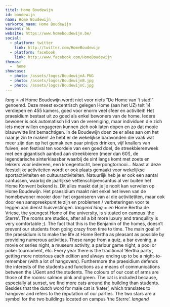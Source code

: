 ```yaml
---
titel: Home Boudewijn
id: boudewijn
naam: Home Boudewijn
verkorte_naam: Home Boudewijn
konvent: hk
website: https://www.homeboudewijn.be/
social:
  - platform: twitter
    link: http://twitter.com/HomeBoudewijn
  - platform: facebook
    link: http://www.facebook.com/HomeBoudewijn
themas:
  -  home
showcase:
  - photo: /assets/logos/BoudewijnA.PNG
  - photo: /assets/logos/BoudewijnB.jpg
  - photo: /assets/logos/BoudewijnC.jpg
---
```


$lang=nl$ 
Home Boudewijn wordt niet voor niets “De Home van ‘t stad!” genoemd. Deze meest excentrisch gelegen Home (aan het UZ) telt 14 verdiepen en 455 kamers, goed voor enorm veel sfeer en activiteit! Het praesidium bestaat uit zo goed als enkel bewoners van de home. Iedere bewoner is ook automatisch lid van de vereniging, maar individuen die zich iets meer willen engageren kunnen zich ook laten dopen en zo dat mooie blauwwitte lint bemachtigen.
In de Boudewijn doen ze er alles aan om het naar je zin te maken! Je hebt er de wekelijkse baravonden die vaak wat meer zijn dan op het gemak een paar pintjes drinken, vijf knallers van fuiven, een festival ten voordele van een goed doel, de streekbierenweek met een gigantisch aanbod aan streekbieren (meer dan 60!), de legendarische sinterklaasbar waarbij de sint langs komt met zoets en lekkers voor iedereen, een kroegentocht, beerpongtornooi...
Naast al deze feestelijke activiteiten wordt er ook plaats gemaakt voor wekelijkse sportactiviteiten en cultuuractiviteiten. Natuurlijk heb je er ook een aantal cantussen, waarbij de jaarlijkse vettenschijvencantus al ver buiten het Home Konvent bekend is. Dit alles maakt dat je je nooit kan vervelen op Home Boudewijn.
Het praesidium maakt niet enkel het leven van de homebewoner mooier door het organiseren van al die activitetiten, maar ook door een aanspreekpunt te zijn en problemen / verbeteringen voor te leggen aan dienst huisvestingen. 
$langend$ 
$lang=en$ 
Home Bertha de Vriese, the youngest Home of the university, is situated on campus ‘the Sterre’. The rooms are studios, after all a bit more luxury and tranquility is very comfortable ;). The fact that this is the Benjamin of the homes, doesn’t prevent our students from going crazy from time to time. The main goal of the praesidium is to make the life at Home Bertha as pleasant as possible by providing numerous activities. These range from a quiz, a bar evening, a movie or series night, a museum activity, a parlour game night, a pool or poker tournament, etc. Every year there is the traditional ‘Bertha party’, getting more notorious each edition and always ending up to be a night-to-remember (with a lot of hangovers). Furthermore the praesidium defends the interests of the students and functions as a means of communications between the UGent and the students. The colours of our coat of arms are those of the rooms: salmon pink and green. The cat is included because, especially at sunset, we find more cats around the building than students. Besides that the dutch word for male cat is ‘kater’, which translates to hangover and refers to the reputation of our parties. The two stars are a symbol for the two buildings located on campus ‘the Sterre’. 
$langend$
